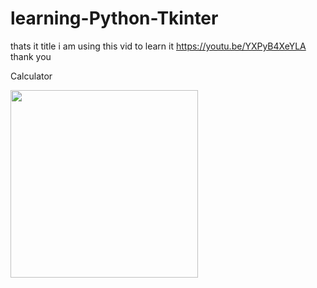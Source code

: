 # learning-Python-Tkinter
thats it title i am using this  vid to learn it 
https://youtu.be/YXPyB4XeYLA
thank you




Calculator

<img src="https://github.com/Underemployed/learning-Python-Tkinter/blob/main/screenshots/Screenshot%20from%202022-12-27%2010-18-29.png" width=300>